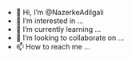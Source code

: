 - 👋 Hi, I’m @NazerkeAdilgali
- 👀 I’m interested in ...
- 🌱 I’m currently learning ...
- 💞️ I’m looking to collaborate on ...
- 📫 How to reach me ...

<!---
NazerkeAdilgali/NazerkeAdilgali is a ✨ special ✨ repository because its `README.md` (this file) appears on your GitHub profile.
You can click the Preview link to take a look at your changes.
--->
